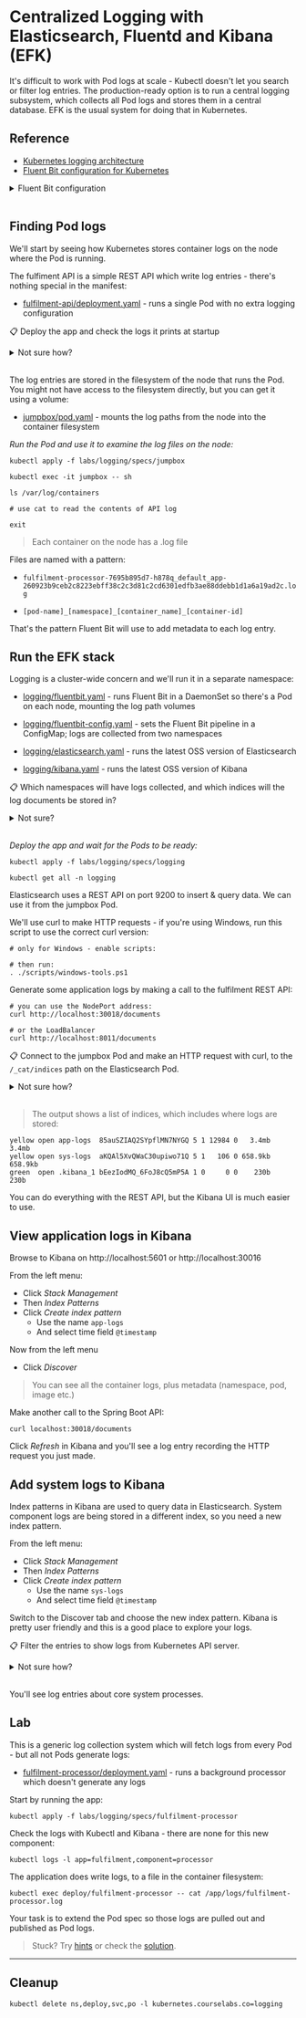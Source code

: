 # Centralized Logging with Elasticsearch, Fluentd and Kibana (EFK)

It's difficult to work with Pod logs at scale - Kubectl doesn't let you search or filter log entries. The production-ready option is to run a central logging subsystem, which collects all Pod logs and stores them in a central database. EFK is the usual system for doing that in Kubernetes.

## Reference

- [Kubernetes logging architecture](https://kubernetes.io/docs/concepts/cluster-administration/logging/#logging-at-the-node-level)
- [Fluent Bit configuration for Kubernetes](https://docs.fluentbit.io/manual/installation/kubernetes) 

<details>
  <summary>Fluent Bit configuration</summary>

Fluent Bit is a streamlined log collector which evolved from Fluentd. It will run as a Pod on every node, collecting that nodes container logs. Fluent Bit uses a pipeline to process logs. This input block reads container log files from the nodes:

```
[INPUT]
  Name              tail
  Tag               kube.<namespace_name>.<container_name>.<pod_name>.<container_id>-
  Tag_Regex         (?<pod_name>[a-z0-9](?:[-a-z0-9]*[a-z0-9])?(?://.[a-z0-9]([-a-z0-9]*[a-z0-9])?)*)_(?<namespace_name>[^_]+)_(?<container_name>.+)-(?<container_id>[a-z0-9]{64})/.log$
  Path              /var/log/containers/*.log
```

- `tail` reads files, watching them for new content
- `path` is where the container runtime stores log files
- `Tag_Regex` extracts metadata from the log file name

This output block saves each log line as a document in Elasticsearch:

```
[OUTPUT]
  Name            es
  Match           kube.default.*
  Host            elasticsearch
  Index           app-logs
  Generate_ID     On
```

- `Match` selects logs from Pods in the default namespace
- `Host` is the DNS name of the Elasticsearch server
- `Index` is the name of the index where documents get created

</details><br/>

## Finding Pod logs

We'll start by seeing how Kubernetes stores container logs on the node where the Pod is running.

The fulfiment API is a simple REST API which write log entries - there's nothing special in the manifest:

- [fulfilment-api/deployment.yaml](./specs/fulfilment-api/deployment.yaml) - runs a single Pod with no extra logging configuration

📋 Deploy the app and check the logs it prints at startup

<details>
  <summary>Not sure how?</summary>

```
kubectl apply -f labs/logging/specs/fulfilment-api

kubectl logs -l app=fulfilment,component=api
```

This is a Java Spring Boot app - you'll see a set of startup logs.

</details><br/>

The log entries are stored in the filesystem of the node that runs the Pod. You might not have access to the filesystem directly, but you can get it using a volume:

- [jumpbox/pod.yaml](./specs/jumpbox/pod.yaml) - mounts the log paths from the node into the container filesystem

_Run the Pod and use it to examine the log files on the node:_

```
kubectl apply -f labs/logging/specs/jumpbox

kubectl exec -it jumpbox -- sh

ls /var/log/containers

# use cat to read the contents of API log

exit
```

> Each container on the node has a .log file

Files are named with a pattern:

- `fulfilment-processor-7695b895d7-h878q_default_app-260923b9ceb2c8223ebff38c2c3d81c2cd6301edfb3ae88ddebb1d1a6a19ad2c.log`

- `[pod-name]_[namespace]_[container_name]_[container-id]`

That's the pattern Fluent Bit will use to add metadata to each log entry.

## Run the EFK stack

Logging is a cluster-wide concern and we'll run it in a separate namespace:

- [logging/fluentbit.yaml](./specs/logging/fluentbit.yaml) - runs Fluent Bit in a DaemonSet so there's a Pod on each node, mounting the log path volumes

- [logging/fluentbit-config.yaml](./specs/logging/fluentbit-config.yaml) - sets the Fluent Bit pipeline in a ConfigMap; logs are collected from two namespaces

- [logging/elasticsearch.yaml](./specs/logging/elasticsearch.yaml) - runs the latest OSS version of Elasticsearch

- [logging/kibana.yaml](./specs/logging/kibana.yml) - runs the latest OSS version of Kibana

📋 Which namespaces will have logs collected, and which indices will the log documents be stored in?

<details>
  <summary>Not sure?</summary>

There are two output blocks in the ConfigMap:

```
    [OUTPUT]
        Name            es
        Match           kube.default.*
        Host            elasticsearch
        Index           app-logs
        Generate_ID     On

    [OUTPUT]
        Name            es
        Match           kube.kube-system.*
        Host            elasticsearch
        Index           sys-logs
        Generate_ID     On
```

The `Match` uses tag metadata which includes the namespace. Logs from the `default` namespace will be stored in the `app-logs` index and logs from `kube-system` will be stored in the `sys-logs` index.

</details><br/>

_Deploy the app and wait for the Pods to be ready:_

```
kubectl apply -f labs/logging/specs/logging

kubectl get all -n logging
```

Elasticsearch uses a REST API on port 9200 to insert & query data. We can use it from the jumpbox Pod.

We'll use curl to make HTTP requests - if you're using Windows, run this script to use the correct curl version:

```
# only for Windows - enable scripts:

# then run:
. ./scripts/windows-tools.ps1
```

Generate some application logs by making a call to the fulfilment REST API:

```
# you can use the NodePort address:
curl http://localhost:30018/documents

# or the LoadBalancer
curl http://localhost:8011/documents
```

📋 Connect to the jumpbox Pod and make an HTTP request with curl, to the `/_cat/indices` path on the Elasticsearch Pod.

<details>
  <summary>Not sure how?</summary>

First exec into a shell session on the Pod:

```
kubectl exec -it jumpbox -- sh
```

The container image has curl installed - you need to use the fully-qualified domain name for the Elasticsearch Service, and the port:

```
curl http://elasticsearch.logging.svc.cluster.local:9200/_cat/indices

exit
```

</details><br/>

> The output shows a list of indices, which includes where logs are stored:

```
yellow open app-logs  85auSZIAQ2SYpflMN7NYGQ 5 1 12984 0   3.4mb   3.4mb
yellow open sys-logs  aKQAl5XvQWaC30upiwo71Q 5 1   106 0 658.9kb 658.9kb
green  open .kibana_1 bEezIodMQ_6FoJ8cQ5mP5A 1 0     0 0    230b    230b
```

You can do everything with the REST API, but the Kibana UI is much easier to use.

## View application logs in Kibana

Browse to Kibana on http://localhost:5601 or http://localhost:30016 

From the left menu:

- Click _Stack Management_
- Then _Index Patterns_
- Click _Create index pattern_
  - Use the name `app-logs`
  - And select time field `@timestamp`

Now from the left menu

- Click _Discover_

> You can see all the container logs, plus metadata (namespace, pod, image etc.)

Make another call to the Spring Boot API:

```
curl localhost:30018/documents
```

Click _Refresh_ in Kibana and you'll see a log entry recording the HTTP request you just made.

## Add system logs to Kibana

Index patterns in Kibana are used to query data in Elasticsearch. System component logs are being stored in a different index, so you need a new index pattern.

From the left menu:

- Click _Stack Management_
- Then _Index Patterns_
- Click _Create index pattern_
  - Use the name `sys-logs`
  - And select time field `@timestamp`

Switch to the Discover tab and choose the new index pattern. Kibana is pretty user friendly and this is a good place to explore your logs.

📋 Filter the entries to show logs from Kubernetes API server.

<details>
  <summary>Not sure how?</summary>

Click on the field `kubernetes.labels.component`, and you'll see all the values.

Click the + next to `kube-apiserver` to see the API logs

</details><br/>

You'll see log entries about core system processes.

## Lab 

This is a generic log collection system which will fetch logs from every Pod - but all not Pods generate logs:

- [fulfilment-processor/deployment.yaml](./specs/fulfilment-processor/deployment.yaml) - runs a background processor which doesn't generate any logs

Start by running the app:

```
kubectl apply -f labs/logging/specs/fulfilment-processor
```

Check the logs with Kubectl and Kibana - there are none for this new component:

```
kubectl logs -l app=fulfilment,component=processor
```

The application does write logs, to a file in the container filesystem:

```
kubectl exec deploy/fulfilment-processor -- cat /app/logs/fulfilment-processor.log
```

Your task is to extend the Pod spec so those logs are pulled out and published as Pod logs.

> Stuck? Try [hints](hints.md) or check the [solution](solution.md).

___

## Cleanup


```
kubectl delete ns,deploy,svc,po -l kubernetes.courselabs.co=logging
```